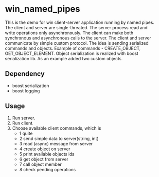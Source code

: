 # win_named_pipes

This is the demo for win client-server application running by named pipes.
The client and server are single-threated. The server process read and write operations only asynchronously. 
The client can make both synchronous and asynchronous calls to the server. The client and server communicate by simple custom protocol.
The idea is sending serialized commands and objects.
Example of commands - CREATE_OBJECT, GET_OBJECT_ELEMENT.
Object serialization is realized with boost serialization lib.
As an example added two custom objects. 

## Dependency
 - boost serialization
 - boost logging

## Usage

1. Run server.
2. Run client.
3. Choose available client commands, which is
	- 1 quite
	- 2 send simple data to server(string, int)
    - 3 read (async) message from server
	- 4 create object on server 
	- 5 print available objects ids
	- 6 get object from server 
	- 7 call object member 
	- 8 check pending operations

